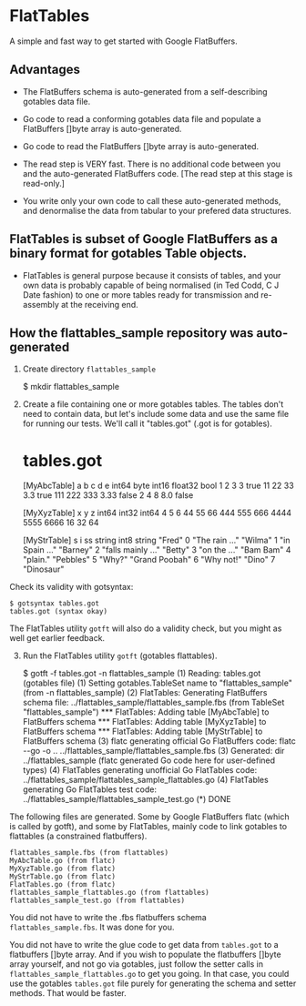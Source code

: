 # FlatTables

A simple and fast way to get started with Google FlatBuffers.

## Advantages

* The FlatBuffers schema is auto-generated from a self-describing gotables data file.

* Go code to read a conforming gotables data file and populate a FlatBuffers []byte array is auto-generated.

* Go code to read the FlatBuffers []byte array is auto-generated.

* The read step is VERY fast. There is no additional code between you and the auto-generated FlatBuffers code.
  [The read step at this stage is read-only.]

* You write only your own code to call these auto-generated methods, and denormalise the data from tabular to
  your prefered data structures.

## FlatTables is subset of Google FlatBuffers as a binary format for gotables Table objects.

* FlatTables is general purpose because it consists of tables, and your own data is probably capable of being
  normalised (in Ted Codd, C J Date fashion) to one or more tables ready for transmission and re-assembly
  at the receiving end.

## How the flattables_sample repository was auto-generated

1. Create directory `flattables_sample`

    $ mkdir flattables_sample

2. Create a file containing one or more gotables tables. The tables don't need to contain data, but let's include some
   data and use the same file for running our tests. We'll call it "tables.got" (.got is for gotables).

    # tables.got
    
    [MyAbcTable]
    a       b       c       d		e
    int64   byte    int16   float32	bool
    1       2       3       3		true
    11      22      33      3.3		true
    111     222     333     3.33	false
    2       4       8       8.0		false
    
    [MyXyzTable]
    x       y       z
    int64   int32   int64
    4       5       6
    44      55      66
    444     555     666
    4444    5555    6666
    16      32      64
    
    [MyStrTable]
    s               i       ss
    string          int8    string
    "Fred"          0       "The rain ..."
    "Wilma"         1       "in Spain ..."
    "Barney"        2       "falls mainly ..."
    "Betty"         3       "on the ..."
    "Bam Bam"       4       "plain."
    "Pebbles"       5       "Why?"
    "Grand Poobah"  6       "Why not!"
    "Dino"          7       "Dinosaur"

Check its validity with gotsyntax:

    $ gotsyntax tables.got
    tables.got (syntax okay)

The FlatTables utility `gotft` will also do a validity check, but you might as well get earlier feedback.

3. Run the FlatTables utility `gotft` (gotables flattables).

    $ gotft -f tables.got -n flattables_sample
    (1) Reading: tables.got (gotables file)
    (1) Setting gotables.TableSet name to "flattables_sample" (from -n flattables_sample)
    (2) FlatTables: Generating FlatBuffers schema file: ../flattables_sample/flattables_sample.fbs (from TableSet "flattables_sample")
    *** FlatTables: Adding table [MyAbcTable] to FlatBuffers schema
    *** FlatTables: Adding table [MyXyzTable] to FlatBuffers schema
    *** FlatTables: Adding table [MyStrTable] to FlatBuffers schema
    (3) flatc generating official Go FlatBuffers code: flatc --go -o .. ../flattables_sample/flattables_sample.fbs
    (3) Generated: dir ../flattables_sample (flatc generated Go code here for user-defined types)
    (4) FlatTables generating unofficial Go FlatTables code: ../flattables_sample/flattables_sample_flattables.go
    (4) FlatTables generating Go FlatTables test code: ../flattables_sample/flattables_sample_test.go
    (*) DONE

The following files are generated. Some by Google FlatBuffers flatc (which is called by gotft), and some by FlatTables,
mainly code to link gotables to flattables (a constrained flatbuffers).

    flattables_sample.fbs (from flattables)
    MyAbcTable.go (from flatc)
    MyXyzTable.go (from flatc)
    MyStrTable.go (from flatc)
    FlatTables.go (from flatc)
    flattables_sample_flattables.go (from flattables)
    flattables_sample_test.go (from flattables)

You did not have to write the .fbs flatbuffers schema `flattables_sample.fbs`. It was done for you.

You did not have to write the glue code to get data from `tables.got` to a flatbuffers []byte array.
And if you wish to populate the flatbuffers []byte array yourself, and not go via gotables, just
follow the setter calls in `flattables_sample_flattables.go` to get you going. In that case, you could use
the gotables `tables.got` file purely for generating the schema and setter methods. That would be faster.
